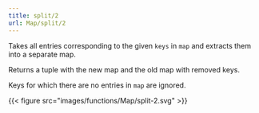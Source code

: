 ```yaml
---
title: split/2
url: Map/split/2
---
```



Takes all entries corresponding to the given `keys` in `map` and extracts them into a separate map.

Returns a tuple with the new map and the old map with removed keys.

Keys for which there are no entries in `map` are ignored.

{{< figure src="images/functions/Map/split-2.svg" >}}
